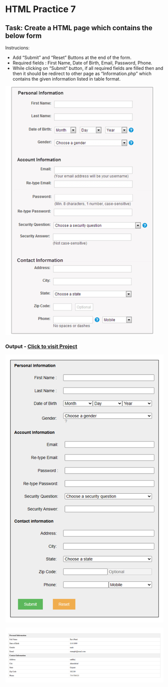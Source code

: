 # HTML Practice 7

## Task: Create a HTML page which contains the below form

Instrucions: 
- Add “Submit” and “Reset” Buttons at the end of the form.
- Required fields : First Name, Date of Birth, Email, Password, Phone.
- While clicking on “Submit” button, if all required fields are filled then and then it should be redirect to other page as “Information.php” which contains the given information listed in table format.

![AIM](image.png)

### Output - [Click to visit Project](https://ravi-patel57144.github.io/Cybercom/HTML/Practice_7)

![Output1](image-2.png)

![Output2](image-1.png)